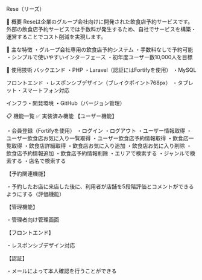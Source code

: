 Rese（リーズ）

📝 概要
Reseは企業のグループ会社向けに開発された飲食店予約サービスです。外部の飲食店予約サービスでは手数料が発生するため、自社でサービスを構築・運営することでコスト削減を実現します。

🌟 主な特徴
・グループ会社専用の飲食店予約システム
・手数料なしで予約可能
・シンプルで使いやすいインターフェース
・初年度ユーザー数10,000人を目標

🔧 使用技術
バックエンド
・PHP
・Laravel（認証にはFortifyを使用）
・MySQL

フロントエンド
・レスポンシブデザイン（ブレイクポイント768px）
・タブレット・スマートフォン対応

インフラ・開発環境
・GitHub（バージョン管理）

📋 機能一覧
✅ 実装済み機能
【ユーザー機能】

・会員登録（Fortifyを使用）
・ログイン
・ログアウト
・ユーザー情報取得
・ユーザー飲食店お気に入り一覧取得
・ユーザー飲食店予約情報取得
・飲食店一覧取得
・飲食店詳細取得
・飲食店お気に入り追加
・飲食店お気に入り削除
・飲食店予約情報追加
・飲食店予約情報削除
・エリアで検索する
・ジャンルで検索する
・店名で検索する

【予約関連機能】

・予約したお店に来店した後に、利用者が店舗を5段階評価とコメントができるようにする（評価機能）

【管理機能】

・管理者向け管理画面

【フロントエンド】

・レスポンシブデザイン対応

【認証】

・メールによって本人確認を行うことができる
